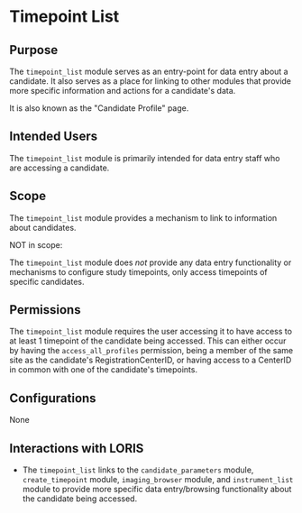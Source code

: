# Timepoint List

## Purpose

The `timepoint_list` module serves as an entry-point for data entry
about a candidate. It also serves as a place for linking to other
modules that provide more specific information and actions for a
candidate's data.

It is also known as the "Candidate Profile" page.

## Intended Users

The `timepoint_list` module is primarily intended for data entry
staff who are accessing a candidate.

## Scope

The `timepoint_list` module provides a mechanism to link to
information about candidates. 

NOT in scope:

The `timepoint_list` module does *not* provide any data entry
functionality or mechanisms to configure study timepoints,
only access timepoints of specific candidates.

## Permissions

The `timepoint_list` module requires the user accessing it to
have access to at least 1  timepoint of the candidate being
accessed. This can either occur by having the `access_all_profiles`
permission, being a member of the same site as the candidate's
RegistrationCenterID, or having access to a CenterID in common
with one of the candidate's timepoints.

## Configurations

None

## Interactions with LORIS

- The `timepoint_list` links to the `candidate_parameters` module,
  `create_timepoint` module, `imaging_browser` module, and `instrument_list`
  module to provide more specific data entry/browsing functionality
  about the candidate being accessed.
